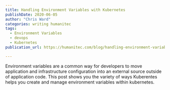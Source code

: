 ```yaml
---
title: Handling Environment Variables with Kubernetes
publishDate: 2020-06-05
author: "Chris Ward"
categories: writing humanitec
tags: 
  - Environment Variables
  - devops
  - Kubernetes
publication_url: https://humanitec.com/blog/handling-environment-variables-with-kubernetes

---
```

Environment variables are a common way for developers to move application and infrastructure configuration into an external source outside of application code. This post shows you the variety of ways Kuberentes helps you create and manage environment variables within kubernetes.


